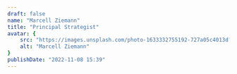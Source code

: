 ```yaml
---
draft: false
name: "Marcell Ziemann"
title: "Principal Strategist"
avatar: {
    src: "https://images.unsplash.com/photo-1633332755192-727a05c4013d?&fit=crop&&h=280",
    alt: "Marcell Ziemann"
}
publishDate: "2022-11-08 15:39"
---
```

